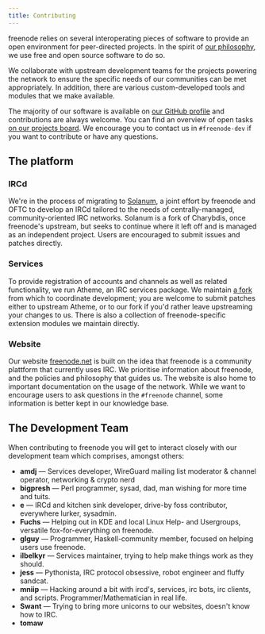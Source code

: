 ```yaml
---
title: Contributing
---
```


freenode relies on several interoperating pieces of software to provide
an open environment for peer-directed projects. In the spirit of
[our philosophy][philosophy], we use free and open source software to do so.

We collaborate with upstream development teams for the projects powering
the network to ensure the specific needs of our communities can be met
appropriately. In addition, there are various custom-developed tools
and modules that we make available.

The majority of our software is available on [our GitHub profile][github]
and contributions are always welcome. You can find an overview of open
tasks [on our projects board][roadmap].  We encourage you to contact us
in `#freenode-dev` if you want to contribute or have any questions.

## The platform

### IRCd

We're in the process of migrating to
[Solanum](https://github.com/solanum-ircd/solanum), a joint
effort by freenode and OFTC to develop an IRCd tailored to the needs of
centrally-managed, community-oriented IRC networks. Solanum is a fork
of Charybdis, once freenode's upstream, but seeks to continue where it
left off and is managed as an independent project. Users are encouraged
to submit issues and patches directly.

### Services

To provide registration of accounts and channels as well as related
functionality, we run Atheme, an IRC services package. We maintain
[a fork](https://github.com/freenode/atheme) from which to coordinate
development; you are welcome to submit patches either to upstream
Atheme, or to our fork if you'd rather leave upstreaming your changes
to us. There is also a collection of freenode-specific extension modules
we maintain directly.

### Website

Our website [freenode.net](https://github.com/freenode/web-7.0) is built on the
idea that freenode is a community plattform that currently uses IRC.
We prioritise information about freenode, and the policies and philosophy
that guides us. The website is also home to important documentation on
the usage of the network. While we want to encourage users to ask questions
in the `#freenode` channel, some information is better kept in our knowledge
base.

[philosophy]: https://freenode.net/philosophy
[github]: https://github.com/freenode
[roadmap]: https://github.com/orgs/freenode/projects/1

## The Development Team

When contributing to freenode you will get to interact closely with our
development team which comprises, amongst others:

* **amdj** &mdash; Services developer, WireGuard mailing list moderator &
  channel operator, networking & crypto nerd
* **bigpresh** &mdash; Perl programmer, sysad, dad, man wishing for more time
  and tuits.
* **e** &mdash; IRCd and kitchen sink developer, drive-by foss contributor,
  everywhere lurker, sysadmin.
* **Fuchs** &mdash; Helping out in KDE and local Linux Help- and Usergroups,
  versatile fox-for-everything on freenode.
* **glguy** &mdash; Programmer, Haskell-community member, focused on helping
  users use freenode.
* **ilbelkyr** &mdash; Services maintainer, trying to help make things work as
  they should.
* **jess** &mdash; Pythonista, IRC protocol obsessive, robot engineer and fluffy
  sandcat.
* **mniip** &mdash; Hacking around a bit with ircd's, services, irc bots,
  irc clients, and scripts. Programmer/Mathematician in real life.
* **Swant** &mdash; Trying to bring more unicorns to our websites, doesn't
  know how to IRC.
* **tomaw**
